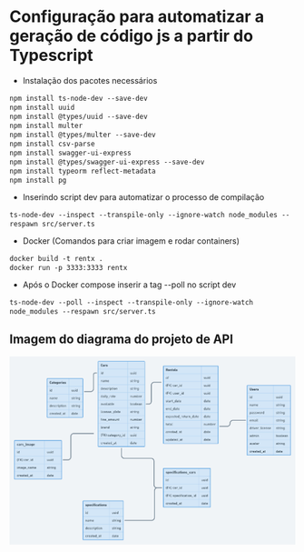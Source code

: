 # Configuração para automatizar a geração de código js a partir do Typescript

- Instalação dos pacotes necessários

```
npm install ts-node-dev --save-dev
npm install uuid
npm install @types/uuid --save-dev
npm install multer
npm install @types/multer --save-dev
npm install csv-parse
npm install swagger-ui-express
npm install @types/swagger-ui-express --save-dev
npm install typeorm reflect-metadata
npm install pg
```

- Inserindo script dev para automatizar o processo de compilação

```
ts-node-dev --inspect --transpile-only --ignore-watch node_modules --respawn src/server.ts
```

- Docker (Comandos para criar imagem e rodar containers)

```
docker build -t rentx .
docker run -p 3333:3333 rentx
```

- Após o Docker compose inserir a tag --poll no script dev

```
ts-node-dev --poll --inspect --transpile-only --ignore-watch node_modules --respawn src/server.ts
```

## Imagem do diagrama do projeto de API

![Imagem do diagrama](diagrama.png)
